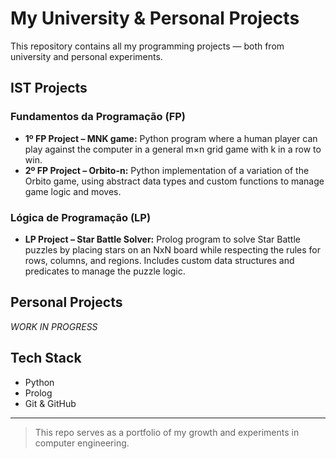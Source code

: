 # My University & Personal Projects

This repository contains all my programming projects — both from university and personal experiments.

## IST Projects

### Fundamentos da Programação (FP)
- **1º FP Project – MNK game:** Python program where a human player can play against the computer in a general m×n grid game with k in a row to win.
- **2º FP Project – Orbito-n:** Python implementation of a variation of the Orbito game, using abstract data types and custom functions to manage game logic and moves.

### Lógica de Programação (LP)
- **LP Project – Star Battle Solver:** Prolog program to solve Star Battle puzzles by placing stars on an NxN board while respecting the rules for rows, columns, and regions. Includes custom data structures and predicates to manage the puzzle logic.

## Personal Projects

*WORK IN PROGRESS*


## Tech Stack
- Python
- Prolog
- Git & GitHub


---


> This repo serves as a portfolio of my growth and experiments in computer engineering.
